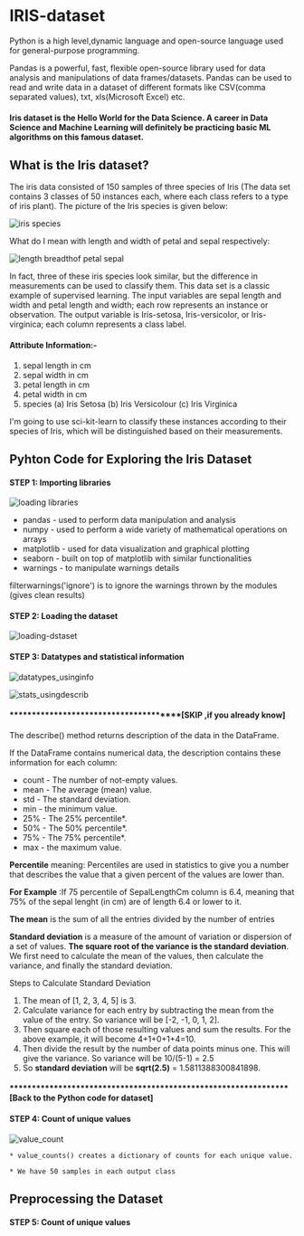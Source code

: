 # IRIS-dataset

Python is a high level,dynamic language and open-source language used for general-purpose programming.

Pandas is a powerful, fast, flexible open-source library used for data analysis and manipulations of data frames/datasets. Pandas can be used to read and write data in a dataset of different formats like CSV(comma separated values), txt, xls(Microsoft Excel) etc.

#### Iris dataset is the Hello World for the Data Science. A career in Data Science and Machine Learning will definitely be practicing basic ML algorithms on this famous dataset.


## What is the Iris dataset?

The iris data consisted of 150 samples of three species of Iris (The data set contains 3 classes of 50 instances each, where each class refers to a type of iris plant). The picture of the Iris species is given below:

![iris species](https://user-images.githubusercontent.com/69766918/231418457-fd1dcd96-b3d9-4686-a38c-4c1d798f07bc.jpg)

What do I mean with  length and width of petal and sepal respectively:

![length breadthof petal sepal](https://user-images.githubusercontent.com/69766918/231420487-dbcc469d-ee29-4398-ac66-224cd3323fa7.jpg)


In fact, three of these iris species look similar, but the difference in measurements can be used to classify them. This data set is a classic example of supervised learning. The input variables are sepal length and width and petal length and width; each row represents an instance or observation. The output variable is Iris-setosa, Iris-versicolor, or Iris-virginica; each column represents a class label.


#### Attribute Information:-

   1. sepal length in cm
   2. sepal width in cm
   3. petal length in cm
   4. petal width in cm
   5. species
      (a) Iris Setosa
      (b) Iris Versicolour
      (c) Iris Virginica

I'm going to use sci-kit-learn to classify these instances according to their species of Iris, which will be distinguished based on their measurements.

## Pyhton Code for Exploring the Iris Dataset

#### STEP 1: Importing libraries

  ![loading libraries](https://user-images.githubusercontent.com/69766918/231424716-28ab6abd-c864-407b-aa7a-7502364632b1.jpg)
  


   *  pandas - used to perform data manipulation and analysis
   *  numpy - used to perform a wide variety of mathematical operations on arrays
   *  matplotlib - used for data visualization and graphical plotting
   *  seaborn - built on top of matplotlib with similar functionalities
   *  warnings - to manipulate warnings details

filterwarnings('ignore') is to ignore the warnings thrown by the modules (gives clean results)

#### STEP 2: Loading the dataset

![loading-dstaset](https://user-images.githubusercontent.com/69766918/231426956-9a0c209c-dfd0-4d05-bcb2-86619f8cade4.jpg)

#### STEP 3: Datatypes and statistical information

![datatypes_usinginfo](https://user-images.githubusercontent.com/69766918/231433233-7e99fb00-230a-4ec8-9ec5-a14512e48a99.jpg)


![stats_usingdescrib](https://user-images.githubusercontent.com/69766918/231433843-65659706-0293-484f-9110-0601016a4b97.jpg)

#### **************************************[SKIP ,if you already know]

The describe() method returns description of the data in the DataFrame.

If the DataFrame contains numerical data, the description contains these information for each column:

* count - The number of not-empty values.
* mean - The average (mean) value.
* std - The standard deviation.
* min - the minimum value.
* 25% - The 25% percentile*.
* 50% - The 50% percentile*.
* 75% - The 75% percentile*.
* max - the maximum value.

**Percentile**  meaning: Percentiles are used in statistics to give you a number that describes the value that a given percent of the values are lower than.

**For Example** :If 75 percentile of SepalLengthCm column is 6.4, meaning that 75% of the sepal lenght (in cm) are of length 6.4 or lower to it.

**The mean** is the sum of all the entries divided by the number of entries

**Standard deviation** is a measure of the amount of variation or dispersion of a set of values. **The square root of the variance is the standard deviation**. We first need to calculate the mean of the values, then calculate the variance, and finally the standard deviation.

Steps to Calculate Standard Deviation

   1. The mean of [1, 2, 3, 4, 5] is 3.
   2. Calculate variance for each entry by subtracting the mean from the value of the entry. So variance will be [-2, -1, 0, 1, 2].
   3. Then square each of those resulting values and sum the results. For the above example, it will become 4+1+0+1+4=10.
   4. Then divide the result by the number of data points minus one. This will give the variance. So variance will be 10/(5-1) = 2.5
   5. So **standard deviation** will be **sqrt(2.5)** = 1.5811388300841898.

#### ***************************************************************[Back to the Python code for dataset]


#### STEP 4: Count of unique values

![value_count](https://user-images.githubusercontent.com/69766918/231443083-6e222e83-b1fe-4973-8c68-79e0b7cf2e93.jpg)

    * value_counts() creates a dictionary of counts for each unique value.

    * We have 50 samples in each output class
    
## Preprocessing the Dataset
    
#### STEP 5: Count of unique values    
    



